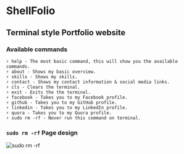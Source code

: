 # ShellFolio

## Terminal style Portfolio website

### Available commands

```
⚡ help - The most basic command, this will show you the available commands.
⚡ about - Shows my basic overview.
⚡ skills - Shows my skills.
⚡ contact - Shows my contact information & social media links.
⚡ cls - Clears the terminal.
⚡ exit - Exits the the terminal.
⚡ facebook - Takes you to my Facebook profile.
⚡ github - Takes you to my GitHub profile.
⚡ linkedin - Takes you to my LinkedIn profile.
⚡ quora - Takes you to my Quora profile.
⚡ sudo rm -rf - Never run this command on terminal.
```

### `sudo rm -rf` Page design

![sudo rm -rf](https://github.com/evilprince2009/evilprince2009.github.io/blob/main/Screenshots/sudo%20rn%20-rf.png)
